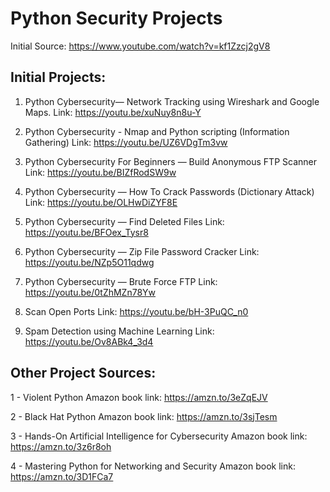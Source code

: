 # Python Security Projects

Initial Source:
https://www.youtube.com/watch?v=kf1Zzcj2gV8


## Initial Projects:

1. Python Cybersecurity— Network Tracking using Wireshark and Google Maps.
Link: https://youtu.be/xuNuy8n8u-Y

2. Python Cybersecurity - Nmap and Python scripting (Information Gathering)
Link: https://youtu.be/UZ6VDgTm3vw

3. Python Cybersecurity For Beginners — Build Anonymous FTP Scanner
Link: https://youtu.be/BIZfRodSW9w

4. Python Cybersecurity — How To Crack Passwords (Dictionary Attack)
Link: https://youtu.be/OLHwDiZYF8E

5. Python Cybersecurity — Find Deleted Files
Link: https://youtu.be/BFOex_Tysr8

6. Python Cybersecurity — Zip File Password Cracker
Link: https://youtu.be/NZp5O11qdwg

7. Python Cybersecurity — Brute Force FTP
Link: https://youtu.be/0tZhMZn78Yw

8. Scan Open Ports
Link: https://youtu.be/bH-3PuQC_n0

9. Spam Detection using Machine Learning
Link: https://youtu.be/Ov8ABk4_3d4

## Other Project Sources:

1 - Violent Python
Amazon book link: https://amzn.to/3eZqEJV

2 - Black Hat Python
Amazon book link: https://amzn.to/3sjTesm

3 - Hands-On Artificial Intelligence for Cybersecurity
Amazon book link: https://amzn.to/3z6r8oh

4 - Mastering Python for Networking and Security
Amazon book link: https://amzn.to/3D1FCa7
